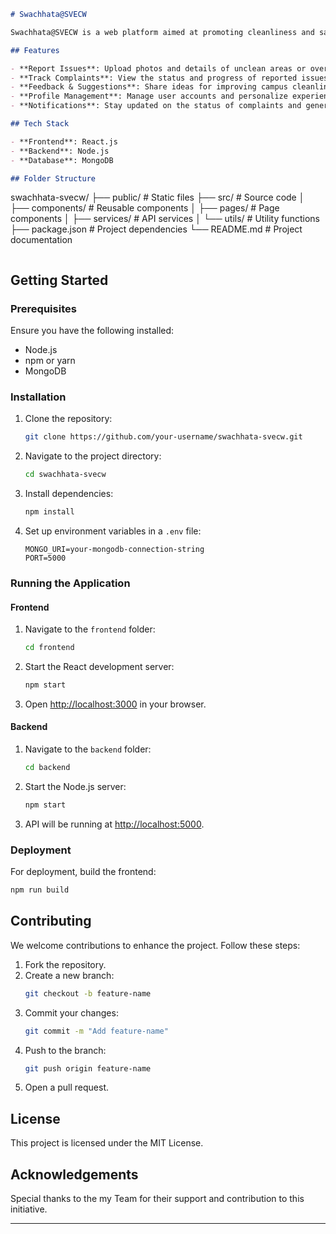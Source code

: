 ```markdown
# Swachhata@SVECW

Swachhata@SVECW is a web platform aimed at promoting cleanliness and sanitation on the campus of Shri Vishnu Engineering College for Women. The platform enables students to report cleanliness issues, track the status of their complaints, and contribute to creating a cleaner and healthier environment.

## Features

- **Report Issues**: Upload photos and details of unclean areas or overflowing dustbins.
- **Track Complaints**: View the status and progress of reported issues.
- **Feedback & Suggestions**: Share ideas for improving campus cleanliness.
- **Profile Management**: Manage user accounts and personalize experiences.
- **Notifications**: Stay updated on the status of complaints and general announcements.

## Tech Stack

- **Frontend**: React.js
- **Backend**: Node.js
- **Database**: MongoDB

## Folder Structure

```
swachhata-svecw/
├── public/               # Static files
├── src/                  # Source code
│   ├── components/       # Reusable components
│   ├── pages/            # Page components
│   ├── services/         # API services
│   └── utils/            # Utility functions
├── package.json          # Project dependencies
└── README.md             # Project documentation
```
```
## Getting Started

### Prerequisites

Ensure you have the following installed:
- Node.js
- npm or yarn
- MongoDB

### Installation

1. Clone the repository:
   ```bash
   git clone https://github.com/your-username/swachhata-svecw.git
   ```
2. Navigate to the project directory:
   ```bash
   cd swachhata-svecw
   ```
3. Install dependencies:
   ```bash
   npm install
   ```

4. Set up environment variables in a `.env` file:
   ```
   MONGO_URI=your-mongodb-connection-string
   PORT=5000
   ```

### Running the Application

#### Frontend
1. Navigate to the `frontend` folder:
   ```bash
   cd frontend
   ```
2. Start the React development server:
   ```bash
   npm start
   ```
3. Open [http://localhost:3000](http://localhost:3000) in your browser.

#### Backend
1. Navigate to the `backend` folder:
   ```bash
   cd backend
   ```
2. Start the Node.js server:
   ```bash
   npm start
   ```
3. API will be running at [http://localhost:5000](http://localhost:5000).

### Deployment

For deployment, build the frontend:
```bash
npm run build
```

## Contributing

We welcome contributions to enhance the project. Follow these steps:
1. Fork the repository.
2. Create a new branch:
   ```bash
   git checkout -b feature-name
   ```
3. Commit your changes:
   ```bash
   git commit -m "Add feature-name"
   ```
4. Push to the branch:
   ```bash
   git push origin feature-name
   ```
5. Open a pull request.

## License

This project is licensed under the MIT License.

## Acknowledgements

Special thanks to the my Team for their support and contribution to this initiative.

---
